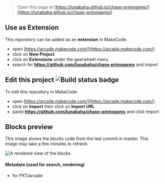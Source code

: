  


> Open this page at [https://lunabaha.github.io/chase-primogems/](https://lunabaha.github.io/chase-primogems/)

## Use as Extension

This repository can be added as an **extension** in MakeCode.

* open [https://arcade.makecode.com/](https://arcade.makecode.com/)
* click on **New Project**
* click on **Extensions** under the gearwheel menu
* search for **https://github.com/lunabaha/chase-primogems** and import

## Edit this project ![Build status badge](https://github.com/lunabaha/chase-primogems/workflows/MakeCode/badge.svg)

To edit this repository in MakeCode.

* open [https://arcade.makecode.com/](https://arcade.makecode.com/)
* click on **Import** then click on **Import URL**
* paste **https://github.com/lunabaha/chase-primogems** and click import

## Blocks preview

This image shows the blocks code from the last commit in master.
This image may take a few minutes to refresh.

![A rendered view of the blocks](https://github.com/lunabaha/chase-primogems/raw/master/.github/makecode/blocks.png)

#### Metadata (used for search, rendering)

* for PXT/arcade
<script src="https://makecode.com/gh-pages-embed.js"></script><script>makeCodeRender("{{ site.makecode.home_url }}", "{{ site.github.owner_name }}/{{ site.github.repository_name }}");</script>
